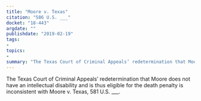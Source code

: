 ```yaml
---
title: "Moore v. Texas"
citation: "586 U.S. ___"
docket: "18-443"
argdate: ""
publishdate: "2019-02-19"
tags:
- 
topics:
- 
summary: "The Texas Court of Criminal Appeals’ redetermination that Moore does not have an intellectual disability and is thus eligible for the death penalty is inconsistent with Moore v. Texas, 581 U.S. ___."
---
```

The Texas Court of Criminal Appeals’ redetermination that Moore does not have an intellectual disability and is thus eligible for the death penalty is inconsistent with Moore v. Texas, 581 U.S. ___.